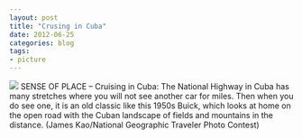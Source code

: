 ```yaml
---
layout: post
title: "Crusing in Cuba"
date: 2012-06-25
categories: blog
tags:
- picture 
---
```


![](/images/2012/car/bp13.jpg)
SENSE OF PLACE – Cruising in Cuba: The National Highway in Cuba has many
stretches where you will not see another car for miles. Then when you do see
one, it is an old classic like this 1950s Buick, which looks at home on the
open road with the Cuban landscape of fields and mountains in the distance.
(James Kao/National Geographic Traveler Photo Contest)

